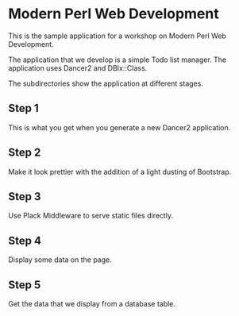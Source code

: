 # Modern Perl Web Development

This is the sample application for a workshop on Modern Perl Web Development.

The application that we develop is a simple Todo list manager. The
application uses Dancer2 and DBIx::Class.

The subdirectories show the application at different stages.

## Step 1

This is what you get when you generate a new Dancer2 application.

## Step 2

Make it look prettier with the addition of a light dusting of Bootstrap.

## Step 3

Use Plack Middleware to serve static files directly.

## Step 4

Display some data on the page.

## Step 5

Get the data that we display from a database table.

